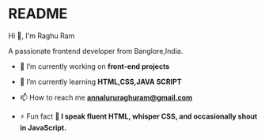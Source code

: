 # README
Hi 👋, I'm Raghu Ram

A passionate frontend developer from Banglore,India.

- 🔭 I’m currently working on **front-end projects**

- 🌱 I’m currently learning **HTML,CSS,JAVA SCRIPT**

- 📫 How to reach me **annalururaghuram@gmail.com**

- ⚡ Fun fact **🧠 I speak fluent HTML, whisper CSS, and occasionally shout in JavaScript.**

